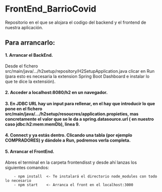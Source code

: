 # FrontEnd_BarrioCovid
Repositorio en el que se alojara el codigo del backend y el frontend de nuestra aplicación.


## Para arrancarlo: 

#### 1. Arrancar el BackEnd.
Desde el fichero src/main/java/.../h2setup/repository/H2SetupApplication.java clicar en Run 	(para esto es necesaria la extension Spring Boot Dashboard e instalar lo que te dice la 	extensión).

#### 2. Acceder a localhost:8080/h2 en un navegador. 

#### 3. En JDBC URL hay un input para rellenar, en el hay que introducir lo que pone en el fichero src/main/java/.../h2setup/resoucres/application.propieties, mas concretamente el valor que se le da a spring.datasource.url ( en nuestro caso jdbc:h2:mem:memDb), linea 9.

#### 4. Connect y ya estás dentro. Clicando una tabla (por ejemplo COMPRADORES) y dándole a Run, podremos verla completa.


#### 5. Arrancar el FrontEnd.
Abres el terminal en la carpeta frontendisst y desde ahí lanzas los siguientes comandos:

		- npm install  <- Te instalará el directorio node_modules con todo lo necesario
		- npm start    <- Arranca el front en el localhost:3000
